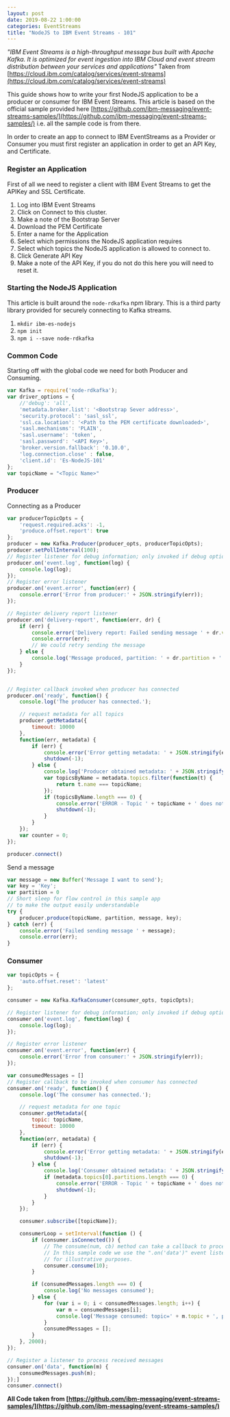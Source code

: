 ```yaml
---
layout: post
date: 2019-08-22 1:00:00
categories: EventStreams
title: "NodeJS to IBM Event Streams - 101"
---
```


_"IBM Event Streams is a high-throughput message bus built with Apache Kafka. It is optimized for event ingestion into IBM Cloud and event stream distribution between your services and applications"_ Taken from [https://cloud.ibm.com/catalog/services/event-streams](https://cloud.ibm.com/catalog/services/event-streams)

<!--more-->

This guide shows how to write your first NodeJS application to be a producer or consumer for IBM Event Streams. This article is based on the official sample provided here [https://github.com/ibm-messaging/event-streams-samples/](https://github.com/ibm-messaging/event-streams-samples/) i.e. all the sample code is from there.

In order to create an app to connect to IBM EventStreams as a Provider or Consumer you must first register an application in order to get an API Key, and Certificate.

### Register an Application

First of all we need to register a client with IBM Event Streams to get the APIKey and SSL Certificate.

1.  Log into IBM Event Streams
2.  Click on Connect to this cluster.
3.  Make a note of the Bootstrap Server
4.  Download the PEM Certificate
5.  Enter a name for the Application
6.  Select which permissions the NodeJS application requires
7.  Select which topics the NodeJS application is allowed to connect to.
8.  Click Generate API Key
9.  Make a note of the API Key, if you do not do this here you will need to reset it.

### Starting the NodeJS Application

This article is built around the `node-rdkafka` npm library. This is a third party library provided for securely connecting to Kafka streams.   

1.  `mkdir ibm-es-nodejs`
2.  `npm init`
3.  `npm i --save node-rdkafka`

### Common Code

Starting off with the global code we need for both Producer and Consuming.

```javascript
var Kafka = require('node-rdkafka');
var driver_options = {
    //'debug': 'all',
    'metadata.broker.list': '<Bootstrap Sever address>',
    'security.protocol': 'sasl_ssl',
    'ssl.ca.location': '<Path to the PEM certificate downloaded>',
    'sasl.mechanisms': 'PLAIN',
    'sasl.username': 'token',
    'sasl.password': '<API Key>',
    'broker.version.fallback': '0.10.0',
    'log.connection.close' : false,
    'client.id': 'Es-NodeJS-101'
};
var topicName = "<Topic Name>"
```

### Producer

Connecting as a Producer

```javascript
var producerTopicOpts = {
    'request.required.acks': -1,
    'produce.offset.report': true
};
producer = new Kafka.Producer(producer_opts, producerTopicOpts);
producer.setPollInterval(100);
// Register listener for debug information; only invoked if debug option set in driver_options
producer.on('event.log', function(log) {
    console.log(log);
});
// Register error listener
producer.on('event.error', function(err) {
    console.error('Error from producer:' + JSON.stringify(err));
});

// Register delivery report listener
producer.on('delivery-report', function(err, dr) {
    if (err) {
        console.error('Delivery report: Failed sending message ' + dr.value);
        console.error(err);
        // We could retry sending the message
    } else {
        console.log('Message produced, partition: ' + dr.partition + ' offset: ' + dr.offset);
    }
});


// Register callback invoked when producer has connected
producer.on('ready', function() {
    console.log('The producer has connected.');

    // request metadata for all topics
    producer.getMetadata({
        timeout: 10000
    },
    function(err, metadata) {
        if (err) {
            console.error('Error getting metadata: ' + JSON.stringify(err));
            shutdown(-1);
        } else {
            console.log('Producer obtained metadata: ' + JSON.stringify(metadata));
            var topicsByName = metadata.topics.filter(function(t) {
                return t.name === topicName;
            });
            if (topicsByName.length === 0) {
                console.error('ERROR - Topic ' + topicName + ' does not exist. Exiting');
                shutdown(-1);
            }
        }
    });
    var counter = 0;
});

producer.connect()
```

 Send a message

```javascript
var message = new Buffer('Message I want to send');
var key = 'Key';
var partition = 0
// Short sleep for flow control in this sample app
// to make the output easily understandable
try {
    producer.produce(topicName, partition, message, key);
} catch (err) {
    console.error('Failed sending message ' + message);
    console.error(err);
}
```

### Consumer

```javascript
var topicOpts = {
    'auto.offset.reset': 'latest'
};

consumer = new Kafka.KafkaConsumer(consumer_opts, topicOpts);

// Register listener for debug information; only invoked if debug option set in driver_options
consumer.on('event.log', function(log) {
    console.log(log);
});

// Register error listener
consumer.on('event.error', function(err) {
    console.error('Error from consumer:' + JSON.stringify(err));
});

var consumedMessages = []
// Register callback to be invoked when consumer has connected
consumer.on('ready', function() {
    console.log('The consumer has connected.');

    // request metadata for one topic
    consumer.getMetadata({
        topic: topicName,
        timeout: 10000
    },
    function(err, metadata) {
        if (err) {
            console.error('Error getting metadata: ' + JSON.stringify(err));
            shutdown(-1);
        } else {
            console.log('Consumer obtained metadata: ' + JSON.stringify(metadata));
            if (metadata.topics[0].partitions.length === 0) {
                console.error('ERROR - Topic ' + topicName + ' does not exist. Exiting');
                shutdown(-1);
            }
        }
    });

    consumer.subscribe([topicName]);

    consumerLoop = setInterval(function () {
        if (consumer.isConnected()) {
            // The consume(num, cb) method can take a callback to process messages.
            // In this sample code we use the ".on('data')" event listener instead,
            // for illustrative purposes.
            consumer.consume(10);
        }    

        if (consumedMessages.length === 0) {
            console.log('No messages consumed');
        } else {
            for (var i = 0; i < consumedMessages.length; i++) {
                var m = consumedMessages[i];
                console.log('Message consumed: topic=' + m.topic + ', partition=' + m.partition + ', offset=' + m.offset + ', key=' + m.key + ', value=' + m.value.toString());
            }
            consumedMessages = [];
        }
    }, 2000);
});

// Register a listener to process received messages
consumer.on('data', function(m) {
    consumedMessages.push(m);
});]
consumer.connect()
```





**All Code taken from [https://github.com/ibm-messaging/event-streams-samples/](https://github.com/ibm-messaging/event-streams-samples/)**
